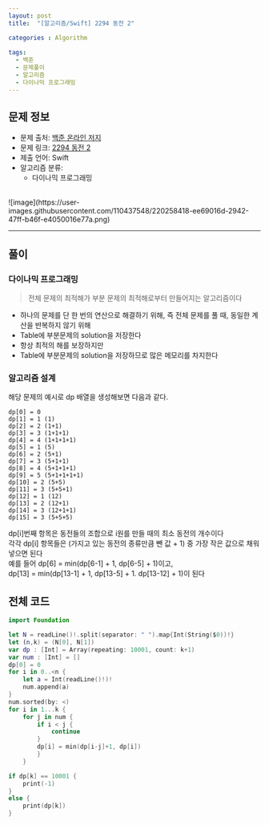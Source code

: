```yaml
---
layout: post
title:  "[알고리즘/Swift] 2294 동전 2"

categories : Algorithm
  
tags:
  - 백준
  - 문제풀이
  - 알고리즘
  - 다이나믹 프로그래밍
---
```


## 문제 정보
 - 문제 출처: [백준 온라인 저지](http://boj.kr/)
 - 문제 링크: [2294 동전 2](https://www.acmicpc.net/problem/2294)
 - 제출 언어: Swift
 - 알고리즘 분류: 
    - 다이나믹 프로그래밍

 <br>
![image](https://user-images.githubusercontent.com/110437548/220258418-ee69016d-2942-47ff-b46f-e4050016e77a.png)

* * *   
## 풀이
### 다이나믹 프로그래밍
> 전체 문제의 최적해가 부분 문제의 최적해로부터 만들어지는 알고리즘이다    


- 하나의 문제를 단 한 번의 연산으로 해결하기 위해, 즉 전체 문제를 풀 때, 동일한 계산을 반복하지 않기 위해
- Table에 부분문제의 solution을 저장한다
- 항상 최적의 해를 보장하지만 
- Table에 부분문제의 solution을 저장하므로 많은 메모리를 차지한다

### 알고리즘 설계
해당 문제의 예시로 dp 배열을 생성해보면 다음과 같다.  
```
dp[0] = 0
dp[1] = 1 (1)
dp[2] = 2 (1+1)
dp[3] = 3 (1+1+1)
dp[4] = 4 (1+1+1+1)
dp[5] = 1 (5)
dp[6] = 2 (5+1)
dp[7] = 3 (5+1+1)
dp[8] = 4 (5+1+1+1)
dp[9] = 5 (5+1+1+1+1)
dp[10] = 2 (5+5)
dp[11] = 3 (5+5+1)
dp[12] = 1 (12)
dp[13] = 2 (12+1)
dp[14] = 3 (12+1+1)
dp[15] = 3 (5+5+5)
```   
dp\[i]번째 항목은 동전들의 조합으로 i원를 만들 때의 최소 동전의 개수이다   
각각 dp\[i] 항목들은 (가지고 있는 동전의 종류만큼 뺀 값 + 1) 중 가장 작은 값으로 채워넣으면 된다   
예를 들어 dp\[6] = min(dp\[6-1] + 1, dp\[6-5] + 1)이고,   
dp\[13] = min(dp\[13-1] + 1, dp\[13-5] + 1. dp\[13-12] + 1)이 된다     


## 전체 코드
```swift
import Foundation

let N = readLine()!.split(separator: " ").map{Int(String($0))!}
let (n,k) = (N[0], N[1])
var dp : [Int] = Array(repeating: 10001, count: k+1)
var num : [Int] = []
dp[0] = 0
for i in 0..<n {
    let a = Int(readLine()!)!
    num.append(a)
}
num.sorted(by: <)
for i in 1...k {
    for j in num {
        if i < j {
            continue
        }
        dp[i] = min(dp[i-j]+1, dp[i])
        }
    }

if dp[k] == 10001 {
    print(-1)
}
else {
    print(dp[k])
}
```
